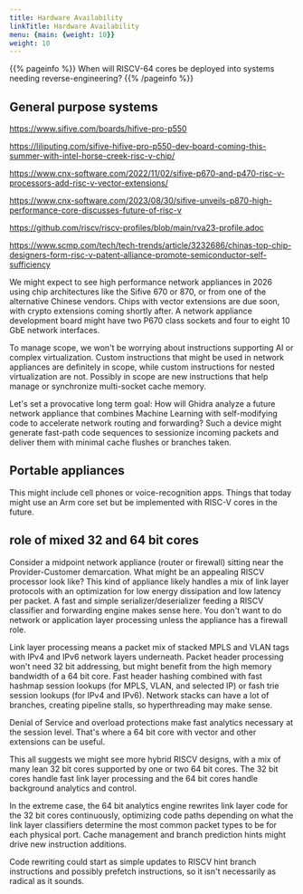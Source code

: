 ```yaml
---
title: Hardware Availability
linkTitle: Hardware Availability
menu: {main: {weight: 10}}
weight: 10
---
```


{{% pageinfo %}}
When will RISCV-64 cores be deployed into systems needing reverse-engineering? 
{{% /pageinfo %}}


## General purpose systems

https://www.sifive.com/boards/hifive-pro-p550

https://liliputing.com/sifive-hifive-pro-p550-dev-board-coming-this-summer-with-intel-horse-creek-risc-v-chip/

https://www.cnx-software.com/2022/11/02/sifive-p670-and-p470-risc-v-processors-add-risc-v-vector-extensions/

https://www.cnx-software.com/2023/08/30/sifive-unveils-p870-high-performance-core-discusses-future-of-risc-v

https://github.com/riscv/riscv-profiles/blob/main/rva23-profile.adoc

https://www.scmp.com/tech/tech-trends/article/3232686/chinas-top-chip-designers-form-risc-v-patent-alliance-promote-semiconductor-self-sufficiency

We might expect to see high performance network appliances in 2026 using chip architectures like the Sifive 670 or 870,
or from one of the alternative Chinese vendors.  Chips with vector extensions are due soon, with crypto extensions coming shortly after.
A network appliance development board might have two P670 class sockets and four to eight 10 GbE network interfaces.

To manage scope, we won't be worrying about instructions supporting AI or complex virtualization.  Custom instructions that might be used
in network appliances are definitely in scope, while custom instructions for nested virtualization are not.  Possibly in scope are new instructions
that help manage or synchronize multi-socket cache memory.

Let's set a provocative long term goal: How will Ghidra analyze a future network appliance that combines Machine Learning with self-modifying code
to accelerate network routing and forwarding?  Such a device might generate fast-path code sequences to sessionize incoming packets and deliver them with
minimal cache flushes or branches taken.

## Portable appliances

This might include cell phones or voice-recognition apps.  Things that today might use an Arm core set but be implemented with RISC-V cores in the future.

## role of mixed 32 and 64 bit cores

Consider a midpoint network appliance (router or firewall) sitting near the Provider-Customer demarcation.  What might be an appealing RISCV processor look like?
This kind of appliance likely handles a mix of link layer protocols with an optimization for low energy dissipation and low latency per packet.  A fast and simple
serializer/deserializer feeding a RISCV classifier and forwarding engine makes sense here.  You don't want to do network or application layer processing unless the appliance
has a firewall role.

Link layer processing means a packet mix of stacked MPLS and VLAN tags with IPv4 and IPv6 network layers underneath.  Packet header processing won't need 32 bit addressing,
but might benefit from the high memory bandwidth of a 64 bit core.  Fast header hashing combined with fast hashmap session lookups (for MPLS, VLAN, and selected IP) or
fash trie session lookups (for IPv4 and IPv6).  Network stacks can have a lot of branches, creating pipeline stalls, so hyperthreading may make sense.

Denial of Service and overload protections make fast analytics necessary at the session level.  That's where a 64 bit core with vector and other extensions can be useful.

This all suggests we might see more hybrid RISCV designs, with a mix of many lean 32 bit cores supported by one or two 64 bit cores.  The 32 bit cores handle fast link layer processing
and the 64 bit cores handle background analytics and control.

In the extreme case, the 64 bit analytics engine rewrites link layer code for the 32 bit cores continuously, optimizing code paths depending on what the link layer classifiers
determine the most common packet types to be for each physical port.  Cache management and branch prediction hints might drive new instruction additions.

Code rewriting could start as simple updates to RISCV hint branch instructions and possibly prefetch instructions, so it isn't necessarily as radical as it sounds.

